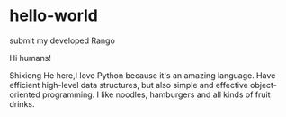 # hello-world
submit my developed Rango

Hi humans!

Shixiong He here,I love Python because it's an amazing language. Have efficient high-level data structures, but also simple and effective object-oriented programming.
I like noodles, hamburgers and all kinds of fruit drinks.
